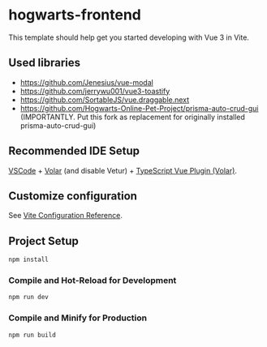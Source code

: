 # hogwarts-frontend

This template should help get you started developing with Vue 3 in Vite.

## Used libraries

- https://github.com/Jenesius/vue-modal
- https://github.com/jerrywu001/vue3-toastify
- https://github.com/SortableJS/vue.draggable.next
- https://github.com/Hogwarts-Online-Pet-Project/prisma-auto-crud-gui (IMPORTANTLY. Put this fork as replacement for originally installed prisma-auto-crud-gui)

## Recommended IDE Setup

[VSCode](https://code.visualstudio.com/) + [Volar](https://marketplace.visualstudio.com/items?itemName=Vue.volar) (and disable Vetur) + [TypeScript Vue Plugin (Volar)](https://marketplace.visualstudio.com/items?itemName=Vue.vscode-typescript-vue-plugin).

## Customize configuration

See [Vite Configuration Reference](https://vitejs.dev/config/).

## Project Setup

```sh
npm install
```

### Compile and Hot-Reload for Development

```sh
npm run dev
```

### Compile and Minify for Production

```sh
npm run build
```
